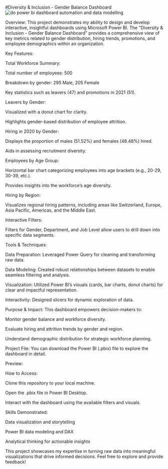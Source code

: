  
#Diversity & Inclusion - Gender Balance Dashboard
![do power bi dashboard automation and data modelling](https://github.com/user-attachments/assets/2838616a-e567-4061-9738-a5e2f0497d08)

Overview:
This project demonstrates my ability to design and develop interactive, insightful dashboards using Microsoft Power BI. The "Diversity & Inclusion - Gender Balance Dashboard" provides a comprehensive view of key metrics related to gender distribution, hiring trends, promotions, and employee demographics within an organization.

Key Features:

Total Workforce Summary:

Total number of employees: 500

Breakdown by gender: 295 Male, 205 Female

Key statistics such as leavers (47) and promotions in 2021 (51).

Leavers by Gender:

Visualized with a donut chart for clarity.

Highlights gender-based distribution of employee attrition.

Hiring in 2020 by Gender:

Displays the proportion of males (51.52%) and females (48.48%) hired.

Aids in assessing recruitment diversity.

Employees by Age Group:

Horizontal bar chart categorizing employees into age brackets (e.g., 20-29, 30-39, etc.).

Provides insights into the workforce’s age diversity.

Hiring by Region:

Visualizes regional hiring patterns, including areas like Switzerland, Europe, Asia Pacific, Americas, and the Middle East.

Interactive Filters:

Filters for Gender, Department, and Job Level allow users to drill down into specific data segments.

Tools & Techniques:

Data Preparation: Leveraged Power Query for cleaning and transforming raw data.

Data Modeling: Created robust relationships between datasets to enable seamless filtering and analysis.

Visualization: Utilized Power BI’s visuals (cards, bar charts, donut charts) for clear and impactful representation.

Interactivity: Designed slicers for dynamic exploration of data.

Purpose & Impact:
This dashboard empowers decision-makers to:

Monitor gender balance and workforce diversity.

Evaluate hiring and attrition trends by gender and region.

Understand demographic distribution for strategic workforce planning.

Project File:
You can download the Power BI (.pbix) file to explore the dashboard in detail.

Preview:


How to Access:

Clone this repository to your local machine.

Open the .pbix file in Power BI Desktop.

Interact with the dashboard using the available filters and visuals.

Skills Demonstrated:

Data visualization and storytelling

Power BI data modeling and DAX

Analytical thinking for actionable insights

This project showcases my expertise in turning raw data into meaningful visualizations that drive informed decisions. Feel free to explore and provide feedback!

